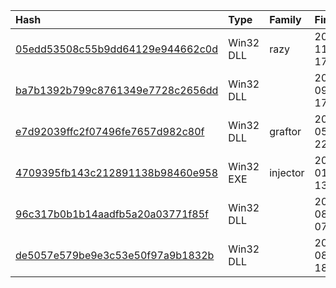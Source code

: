 |Hash|Type|Family|First_Seen|Name|
|:--|:--|:--|:--|:--|
|[05edd53508c55b9dd64129e944662c0d](https://www.virustotal.com/gui/file/05edd53508c55b9dd64129e944662c0d)|Win32 DLL|razy|2015-11-09 17:31:36|Microsoft Corporation|
|[ba7b1392b799c8761349e7728c2656dd](https://www.virustotal.com/gui/file/ba7b1392b799c8761349e7728c2656dd)|Win32 DLL||2015-09-16 17:23:23|Microsoft Corporation|
|[e7d92039ffc2f07496fe7657d982c80f](https://www.virustotal.com/gui/file/e7d92039ffc2f07496fe7657d982c80f)|Win32 DLL|graftor|2015-05-06 22:17:56|Microsoft Corporation|
|[4709395fb143c212891138b98460e958](https://www.virustotal.com/gui/file/4709395fb143c212891138b98460e958)|Win32 EXE|injector|2015-01-07 13:29:36|ac7d7c676f58ebfa5def9b84553f00f283c61e4a310459178ea9e7164004e734.bin|
|[96c317b0b1b14aadfb5a20a03771f85f](https://www.virustotal.com/gui/file/96c317b0b1b14aadfb5a20a03771f85f)|Win32 DLL||2014-08-23 07:58:27|Microsoft Corporation|
|[de5057e579be9e3c53e50f97a9b1832b](https://www.virustotal.com/gui/file/de5057e579be9e3c53e50f97a9b1832b)|Win32 DLL||2014-08-14 18:31:25|Microsoft Corporation|

